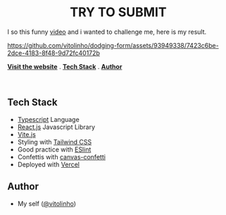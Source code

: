 <h1 align='center'>TRY TO SUBMIT</h1>

<p align='left'>I so this funny <a href='https://www.linkedin.com/posts/hemmy-lola-mathys-b24a58240_a-software-developer-is-already-living-in-activity-7136113191461298176--qy1/'>video</a> and i wanted to challenge me, here is my result.</p>


https://github.com/vitolinho/dodging-form/assets/93949338/7423c6be-2dce-4183-8f48-9d72fc40172b


<p align='left'>
<a href='https://dodging-form.vercel.app/'><strong>Visit the website</strong></a> .
<a href='#tech-stack'><strong>Tech Stack</strong></a> .
<a href='#author'><strong>Author</strong></a>
</p>
<br/>

## Tech Stack

- [Typescript](https://www.typescriptlang.org) Language
- [React.js](https://fr.react.dev/) Javascript Library
- [Vite.js](https://vitejs.dev/)
- Styling with [Tailwind CSS](https://tailwindcss.com)
- Good practice with [ESlint](https://eslint.org)
- Confettis with [canvas-confetti](https://github.com/catdad/canvas-confetti)
- Deployed with [Vercel](https://vercel.com/)

## Author

- My self ([@vitolinho](https://github.com/vitolinho))
